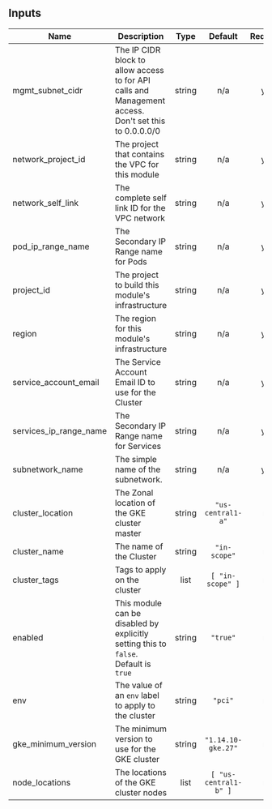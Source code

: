 ## Inputs

| Name | Description | Type | Default | Required |
|------|-------------|:----:|:-----:|:-----:|
| mgmt\_subnet\_cidr | The IP CIDR block to allow access to for API calls and Management access. Don't set this to 0.0.0.0/0 | string | n/a | yes |
| network\_project\_id | The project that contains the VPC for this module | string | n/a | yes |
| network\_self\_link | The complete self link ID for the VPC network | string | n/a | yes |
| pod\_ip\_range\_name | The Secondary IP Range name for Pods | string | n/a | yes |
| project\_id | The project to build this module's infrastructure | string | n/a | yes |
| region | The region for this module's infrastructure | string | n/a | yes |
| service\_account\_email | The Service Account Email ID to use for the Cluster | string | n/a | yes |
| services\_ip\_range\_name | The Secondary IP Range name for Services | string | n/a | yes |
| subnetwork\_name | The simple name of the subnetwork. | string | n/a | yes |
| cluster\_location | The Zonal location of the GKE cluster master | string | `"us-central1-a"` | no |
| cluster\_name | The name of the Cluster | string | `"in-scope"` | no |
| cluster\_tags | Tags to apply on the cluster | list | `[ "in-scope" ]` | no |
| enabled | This module can be disabled by explicitly setting this to `false`. Default is `true` | string | `"true"` | no |
| env | The value of an `env` label to apply to the cluster | string | `"pci"` | no |
| gke\_minimum\_version | The minimum version to use for the GKE cluster | string | `"1.14.10-gke.27"` | no |
| node\_locations | The locations of the GKE cluster nodes | list | `[ "us-central1-b" ]` | no |


